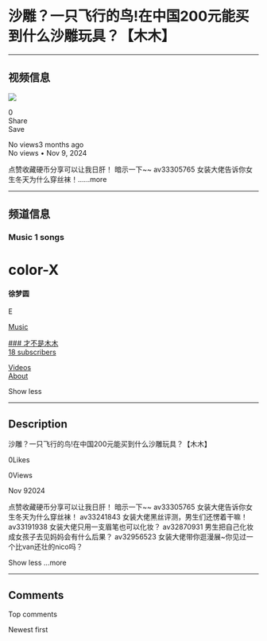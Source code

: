 # 沙雕？一只飞行的鸟!在中国200元能买到什么沙雕玩具？【木木】

---

## 视频信息

[![](https://yt3.ggpht.com/1fHAVehbbN1YdYLQxbtagWyZfM4wyulK6kTEIlg2L1fiiMmug1pISwUr8k1empuEFbFYV-hrfQ=s48-c-k-c0x00ffffff-no-rj)](/@RkkalafutmRlabor)

0  
Share  
Save  

No views3 months ago  
No views • Nov 9, 2024

点赞收藏硬币分享可以让我日肝！ 暗示一下~~ av33305765 女装大佬告诉你女生冬天为什么穿丝袜！…...more

---

## 频道信息

### Music 1 songs

# color-X

#### 徐梦圆

E

[Music](/channel/UC-9-kyTW8ZkZNDHQJ6FgpwQ)

[### 才不是木木  
18 subscribers](/@RkkalafutmRlabor)

[Videos](/channel/UC9YkQsxK3Zje_1DthAhcF0Q/videos)  
[About](/channel/UC9YkQsxK3Zje_1DthAhcF0Q/about)

Show less

---

## Description

沙雕？一只飞行的鸟!在中国200元能买到什么沙雕玩具？【木木】

0Likes

0Views

Nov 92024

点赞收藏硬币分享可以让我日肝！ 暗示一下~~ av33305765 女装大佬告诉你女生冬天为什么穿丝袜！ av33241843 女装大佬黑丝评测，男生们还愣着干嘛！ av33191938 女装大佬只用一支眉笔也可以化妆？ av32870931 男生把自己化妆成女孩子去见妈妈会有什么后果？ av32956523 女装大佬带你逛漫展~你见过一个比van还壮的nico吗？

Show less ...more

---

## Comments

Top comments

Newest first

